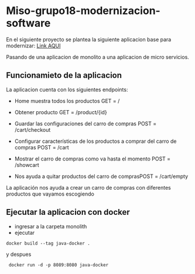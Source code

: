 # Miso-grupo18-modernizacion-software

En el siguiente proyecto se plantea la siguiente aplicacion base para modernizar: [Link AQUI](https://github.com/GoogleCloudPlatform/monolith-to-microservices-example)
 
Pasando de una aplicacion de monolito a una aplicacion de micro servicios.

## Funcionamieto de la aplicacion

La aplicacion cuenta con los siguientes endpoints:

- Home  muestra todos los productos GET = /

- Obtener producto GET = /product/{id}

- Guardar las configuraciones del carro de compras POST = /cart/checkout

- Configurar características de los productos a comprar del carro de compras POST = /cart

- Mostrar el carro de compras como va hasta el momento POST = /showcart

- Nos ayuda a quitar productos del carro de comprasPOST = /cart/empty

La aplicación nos ayuda a crear un carro de compras con diferentes productos que vayamos escogiendo  

## Ejecutar la aplicacion con docker

- ingresar a la carpeta monolith
- ejecutar
```shell
docker build --tag java-docker . 
```
y despues

```shell
 docker run -d -p 8089:8080 java-docker
```
